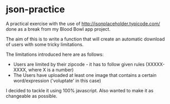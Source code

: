 # json-practice

A practical exercise with the use of http://jsonplaceholder.typicode.com/ done as a break from my Blood Bowl app project.

The aim of this is to write a function that will create an automatic download of users with some tricky limitations.

The limitations introduced here are as follows: 
  - Users are limited by their zipcode - it has to follow given rules (XXXXX-XXXX, where X is a number)
  - The Users have uploaded at least one image that contains a certain word/expression ('voluptate' in this case)
  
I decided to tackle it using 100% javascript. Also wanted to make it as changeable as possible. 
